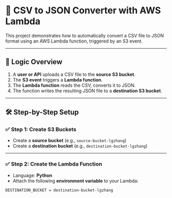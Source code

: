 # 📄 CSV to JSON Converter with AWS Lambda

This project demonstrates how to automatically convert a CSV file to JSON format using an AWS Lambda function, triggered by an S3 event.

---

## 🧠 Logic Overview

1. A **user or API** uploads a CSV file to the **source S3 bucket**.
2. The **S3 event** triggers a **Lambda function**.
3. The **Lambda function** reads the CSV, converts it to JSON.
4. The function writes the resulting JSON file to a **destination S3 bucket**.

---

## 🛠️ Step-by-Step Setup

### ✅ Step 1: Create S3 Buckets

- Create a **source bucket** (e.g., `source-bucket-lgzhang`)
- Create a **destination bucket** (e.g., `destination-bucket-lgzhang`)

---

### ✅ Step 2: Create the Lambda Function

- Language: **Python**
- Attach the following **environment variable** to your Lambda:

```env
DESTINATION_BUCKET = destination-bucket-lgzhang
